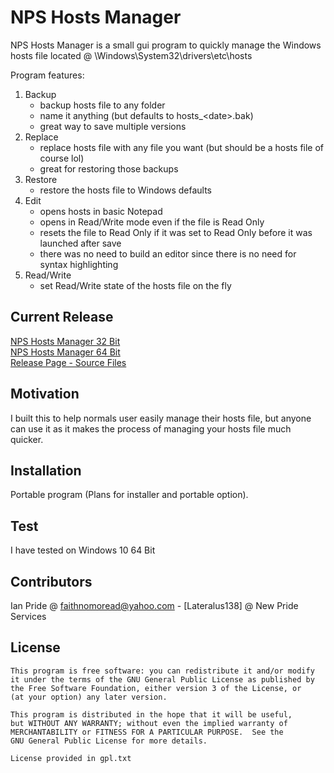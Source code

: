 # NPS Hosts Manager
NPS Hosts Manager is a small gui program to quickly manage the Windows hosts file
located @ \Windows\System32\drivers\etc\hosts

Program features:

1. Backup
	- backup hosts file to any folder
	- name it anything (but defaults to hosts_\<date\>.bak)
	- great way to save multiple versions
1. Replace
	- replace hosts file with any file you want (but should be a hosts file of course lol)
	- great for restoring those backups
1. Restore
	- restore the hosts file to Windows defaults
1. Edit
	- opens hosts in basic Notepad
	- opens in Read/Write mode even if the file is Read Only
	- resets the file to Read Only if it was set to Read Only before it was launched after save
	- there was no need to build an editor since there is no need for syntax highlighting
1. Read/Write
	- set Read/Write state of the hosts file on the fly
	
## Current Release
[NPS Hosts Manager 32 Bit](https://github.com/Lateralus138/NPS-Hosts-Manager/releases/download/1.4.11.18/NPS-Hosts-Manager-32Bit.exe)<br />
[NPS Hosts Manager 64 Bit](https://github.com/Lateralus138/NPS-Hosts-Manager/releases/download/1.4.11.18/NPS-Hosts-Manager-64Bit.exe)<br />
[Release Page - Source Files](https://github.com/Lateralus138/NPS-Hosts-Manager/releases/latest)

## Motivation

I built this to help normals user easily manage their hosts file, but anyone can use it as it makes the process of managing your hosts file much quicker. 

## Installation

Portable program (Plans for installer and portable option).


## Test
I have tested on Windows 10 64 Bit

## Contributors

Ian Pride @ faithnomoread@yahoo.com - [Lateralus138] @ New Pride Services 

## License

	This program is free software: you can redistribute it and/or modify
    it under the terms of the GNU General Public License as published by
    the Free Software Foundation, either version 3 of the License, or
    (at your option) any later version.

    This program is distributed in the hope that it will be useful,
    but WITHOUT ANY WARRANTY; without even the implied warranty of
    MERCHANTABILITY or FITNESS FOR A PARTICULAR PURPOSE.  See the
    GNU General Public License for more details.

	License provided in gpl.txt


